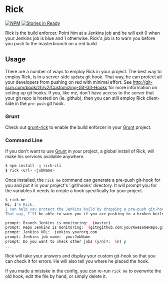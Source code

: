# Rick 
[![NPM](https://nodei.co/npm/rick-cli.png)](https://nodei.co/npm/rick-cli/) [![Stories in Ready](https://badge.waffle.io/RallySoftware/rick.png?label=ready&title=Ready)](https://waffle.io/RallySoftware/rick)

Rick is the build enforcer. Point him at a Jenkins job and he will exit 0 when your Jenkins job is blue and 1 otherwise. Rick's job is to warn you before you push to the masterbranch on a red build.

## Usage

There are a number of ways to employ Rick in your project.
The best way to employ Rick, is in a server-side `update` git hook. That way, he can protect all your developers from pushing on red with minimal effort. See http://git-scm.com/book/zh/v2/Customizing-Git-Git-Hooks for more information on setting up git hooks.
If you, like me, don't have access to the server that your git repo is hosted on (ie. github), then you can still employ Rick client-side in the `pre-push` git hook.

### Grunt

Check out [grunt-rick](https://github.com/RallySoftware/grunt-rick) to enable the build enforcer in your [Grunt](http://gruntjs.com/) project.

### Command Line

If you don't want to use [Grunt](http://gruntjs.com/) in your project, a global install of Rick, will make his services available anywhere.

```bash
$ npm install -g rick-cli
$ rick <url> <jobName>
```

Once installed, the `rick me` command can generate a pre-push git-hook for you and put it in your project's '.git/hooks' directory. It will prompt you for the variables it needs to create a hook specifically for your project.

```bash
$ rick me
Hi, I'm Rick.
I can help you protect the Jenkins build by dropping a pre-push git-hook in your repo.
That way, I'll be able to warn you if you are pushing to a broken build.

prompt: Branch Jenkins is monitoring:  (master)
prompt: Repo Jenkins is monitoring:  (git@github.com:yourAwesomeRepo.git)
prompt: Jenkins URL:  jenkins.yourorg.com
prompt: Jenkins job name:  yourJobName
prompt: Do you want to check other jobs (y/n)?:  (n) y
...
```

Rick will take your answers and display your custom git-hook so that you can check it for errors. He will also tell you where he placed the hook.

If you made a mistake in the config, you can re-run `rick me` to overwrite the old hook, edit the file by hand, or simply delete it.


